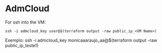 # AdmCloud
 
For ssh into the VM:

    ssh -i admcloud_key user@$(terraform output -raw public_ip_<VM Name>)

Exemplo:
    ssh -i admcloud_key monicaaaraujo_aa@$(terraform output -raw public_ip_teste1)